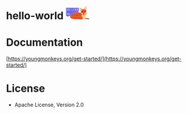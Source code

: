 # hello-world <img src="https://github.com/youngmonkeys/ezyfox-server/blob/master/logo.png" width="64" />

# Documentation

[https://youngmonkeys.org/get-started/](https://youngmonkeys.org/get-started/)

# License

- Apache License, Version 2.0
